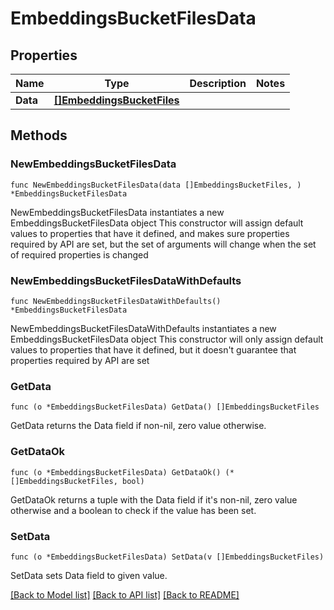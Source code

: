 # EmbeddingsBucketFilesData

## Properties

Name | Type | Description | Notes
------------ | ------------- | ------------- | -------------
**Data** | [**[]EmbeddingsBucketFiles**](EmbeddingsBucketFiles.md) |  | 

## Methods

### NewEmbeddingsBucketFilesData

`func NewEmbeddingsBucketFilesData(data []EmbeddingsBucketFiles, ) *EmbeddingsBucketFilesData`

NewEmbeddingsBucketFilesData instantiates a new EmbeddingsBucketFilesData object
This constructor will assign default values to properties that have it defined,
and makes sure properties required by API are set, but the set of arguments
will change when the set of required properties is changed

### NewEmbeddingsBucketFilesDataWithDefaults

`func NewEmbeddingsBucketFilesDataWithDefaults() *EmbeddingsBucketFilesData`

NewEmbeddingsBucketFilesDataWithDefaults instantiates a new EmbeddingsBucketFilesData object
This constructor will only assign default values to properties that have it defined,
but it doesn't guarantee that properties required by API are set

### GetData

`func (o *EmbeddingsBucketFilesData) GetData() []EmbeddingsBucketFiles`

GetData returns the Data field if non-nil, zero value otherwise.

### GetDataOk

`func (o *EmbeddingsBucketFilesData) GetDataOk() (*[]EmbeddingsBucketFiles, bool)`

GetDataOk returns a tuple with the Data field if it's non-nil, zero value otherwise
and a boolean to check if the value has been set.

### SetData

`func (o *EmbeddingsBucketFilesData) SetData(v []EmbeddingsBucketFiles)`

SetData sets Data field to given value.



[[Back to Model list]](../README.md#documentation-for-models) [[Back to API list]](../README.md#documentation-for-api-endpoints) [[Back to README]](../README.md)


